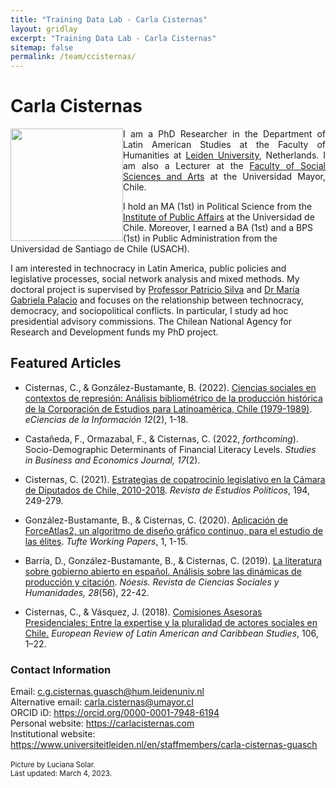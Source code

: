 ```yaml
---
title: "Training Data Lab - Carla Cisternas"
layout: gridlay
excerpt: "Training Data Lab - Carla Cisternas"
sitemap: false
permalink: /team/ccisternas/
---
```


# Carla Cisternas

<img src="https://training-datalab.com/images/team/ccisternas.jpg" class="img-responsive" width="180px" style="float: left" />

<p align="justify">I am a PhD Researcher in the Department of Latin American Studies at the Faculty of Humanities at <a href="https://www.universiteitleiden.nl/en" target="_blank">Leiden University</a>, Netherlands. I am also a Lecturer at the <a href="https://www.umayor.cl/um/facultades/facultad-de-ciencias-sociales-y-artes/10000" target="_blank">Faculty of Social Sciences and Arts</a> at the Universidad Mayor, Chile.</p>

I hold an MA (1st) in Political Science from the <a href="http://www.inap.uchile.cl/" target="_blank">Institute of Public Affairs</a> at the Universidad de Chile. Moreover, I earned a BA (1st) and a BPS (1st) in Public Administration from the Universidad de Santiago de Chile (USACH).

I am interested in technocracy in Latin America, public policies and legislative processes, social network analysis and mixed methods. My doctoral project is supervised by <a href="https://www.universiteitleiden.nl/en/staffmembers/patricio-silva#tab-1" target="_blank">Professor Patricio Silva</a> and <a href="https://www.universiteitleiden.nl/en/staffmembers/maria-gabriela-palacio-ludena#tab-1" target="_blank">Dr María Gabriela Palacio</a> and focuses on the relationship between technocracy, democracy, and sociopolitical conflicts. In particular, I study ad hoc presidential advisory commissions. The Chilean National Agency for Research and Development funds my PhD project.

## Featured Articles

* Cisternas, C., & González-Bustamante, B. (2022). <a href="https://revistas.ucr.ac.cr/index.php/eciencias/article/view/50078" target="_blank">Ciencias sociales en contextos de represión: Análisis bibliométrico de la producción histórica de la Corporación de Estudios para Latinoamérica, Chile (1979-1989)</a>. *eCiencias de la Información 12*(2), 1-18.

* Castañeda, F., Ormazabal, F., & Cisternas, C. (2022, *forthcoming*). Socio-Demographic Determinants of Financial Literacy Levels. *Studies in Business and Economics Journal, 17*(2).

* Cisternas, C. (2021). <a href="https://doi.org/10.18042/cepc/rep.194.09" target="_blank">Estrategias de copatrocinio legislativo en la Cámara de Diputados de Chile, 2010-2018</a>. *Revista de Estudios Políticos*, 194, 249-279.

* González-Bustamante, B., & Cisternas, C. (2020). <a href="https://doi.org/10.31235/osf.io/gxrkc" target="_blank">Aplicación de ForceAtlas2, un algoritmo de diseño gráfico continuo, para el estudio de las élites</a>. *Tufte Working Papers*, 1, 1-15.

* Barría, D., González-Bustamante, B., & Cisternas, C. (2019). <a href="http://dx.doi.org/10.20983/noesis.2019.2.3" target="_blank">La literatura sobre gobierno abierto en español. Análisis sobre las dinámicas de producción y citación</a>. *Nóesis. Revista de Ciencias Sociales y Humanidades, 28*(56), 22-42.

* Cisternas, C., & Vásquez, J. (2018). <a href="https://doi.org/10.32992/erlacs.10349" target="_blank">Comisiones Asesoras Presidenciales: Entre la expertise y la pluralidad de actores sociales en Chile.</a> *European Review of Latin American and Caribbean Studies*, 106, 1–22.

### Contact Information

Email: <a href="mailto:c.g.cisternas.guasch@hum.leidenuniv.nl">c.g.cisternas.guasch@hum.leidenuniv.nl</a><br />
Alternative email: <a href="mailto:carla.cisternas@umayor.cl">carla.cisternas@umayor.cl</a><br />
ORCID iD: <a href="https://orcid.org/0000-0001-7948-6194" target="_blank">https://orcid.org/0000-0001-7948-6194</a><br />
Personal website: <a href="https://carlacisternas.com/" target="_blank">https://carlacisternas.com</a><br />
Institutional website: <a href="https://www.universiteitleiden.nl/en/staffmembers/carla-cisternas-guasch" target="_blank">https://www.universiteitleiden.nl/en/staffmembers/carla-cisternas-guasch</a><br />
<br />
<small>Picture by Luciana Solar.</small><br />
<small>Last updated: March 4, 2023.</small>
